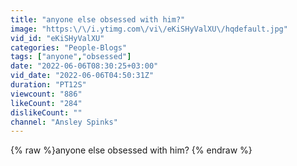 ```yaml
---
title: "anyone else obsessed with him?"
image: "https:\/\/i.ytimg.com\/vi\/eKiSHyValXU\/hqdefault.jpg"
vid_id: "eKiSHyValXU"
categories: "People-Blogs"
tags: ["anyone","obsessed"]
date: "2022-06-06T08:30:25+03:00"
vid_date: "2022-06-06T04:50:31Z"
duration: "PT12S"
viewcount: "886"
likeCount: "284"
dislikeCount: ""
channel: "Ansley Spinks"
---
```

{% raw %}anyone else obsessed with him? {% endraw %}
